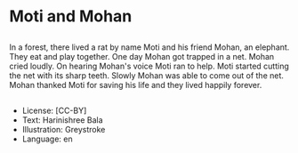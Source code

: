 # Moti and Mohan

##
In a forest, there lived a rat by name Moti and his friend Mohan, an elephant. They eat and play together. One day Mohan got trapped in a net. Mohan cried loudly. On hearing Mohan's voice Moti ran to help. Moti started cutting the net with its sharp teeth. Slowly Mohan was able to come out of the net. Mohan thanked Moti for saving his life and they lived happily forever.

##
* License: [CC-BY]
* Text: Harinishree Bala
* Illustration: Greystroke
* Language: en
